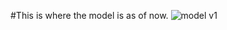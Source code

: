 #This is where the model is as of now.
![model v1](https://github.com/johnowagon/lunar-surface-temperature/blob/main/image.jpg?raw=true)
